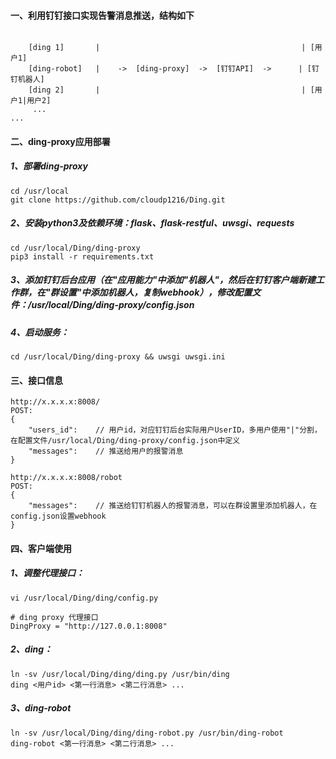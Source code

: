 

#### 一、利用钉钉接口实现告警消息推送，结构如下
```shell

    [ding 1]       |                                             | [用户1] 
    [ding-robot]   |    ->  [ding-proxy]  ->  [钉钉API]  ->      | [钉钉机器人]
    [ding 2]       |                                             | [用户1|用户2]
     ...                                                            ...
```


#### 二、ding-proxy应用部署

##### 1、部署ding-proxy
```shell
cd /usr/local
git clone https://github.com/cloudp1216/Ding.git
```
 
##### 2、安装python3及依赖环境：flask、flask-restful、uwsgi、requests
```shell
cd /usr/local/Ding/ding-proxy
pip3 install -r requirements.txt
```

##### 3、添加钉钉后台应用（在"应用能力"中添加"机器人"，然后在钉钉客户端新建工作群，在"群设置"中添加机器人，复制webhook），修改配置文件：/usr/local/Ding/ding-proxy/config.json

##### 4、启动服务：
```shell           
cd /usr/local/Ding/ding-proxy && uwsgi uwsgi.ini
```           


#### 三、接口信息
```shell
http://x.x.x.x:8008/
POST:
{
    "users_id":    // 用户id，对应钉钉后台实际用户UserID，多用户使用"|"分割，在配置文件/usr/local/Ding/ding-proxy/config.json中定义
    "messages":    // 推送给用户的报警消息
}
```
```shell
http://x.x.x.x:8008/robot
POST:
{
    "messages":    // 推送给钉钉机器人的报警消息，可以在群设置里添加机器人，在config.json设置webhook
}
```


#### 四、客户端使用
##### 1、调整代理接口：
```shell
vi /usr/local/Ding/ding/config.py

# ding proxy 代理接口
DingProxy = "http://127.0.0.1:8008"

```

##### 2、ding：
```shell
ln -sv /usr/local/Ding/ding/ding.py /usr/bin/ding
ding <用户id> <第一行消息> <第二行消息> ...
```

##### 3、ding-robot
```shell
ln -sv /usr/local/Ding/ding/ding-robot.py /usr/bin/ding-robot
ding-robot <第一行消息> <第二行消息> ...
```


